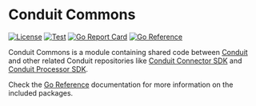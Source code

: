 # Conduit Commons

[![License](https://img.shields.io/badge/license-Apache%202-blue)](https://github.com/ConduitIO/conduit-commons/blob/main/LICENSE.md)
[![Test](https://github.com/ConduitIO/conduit-commons/actions/workflows/test.yml/badge.svg)](https://github.com/ConduitIO/conduit-commons/actions/workflows/test.yml)
[![Go Report Card](https://goreportcard.com/badge/github.com/conduitio/conduit-commons)](https://goreportcard.com/report/github.com/conduitio/conduit-commons)
[![Go Reference](https://pkg.go.dev/badge/github.com/conduitio/conduit-commons.svg)](https://pkg.go.dev/github.com/conduitio/conduit-commons)

Conduit Commons is a module containing shared code between
[Conduit](https://github.com/conduitio/conduit) and other related Conduit
repositories like [Conduit Connector SDK](https://github.com/conduitio/conduit-connector-sdk)
and [Conduit Processor SDK](https://github.com/conduitio/conduit-processor-sdk).

Check the [Go Reference](https://pkg.go.dev/github.com/conduitio/conduit-commons)
documentation for more information on the included packages.